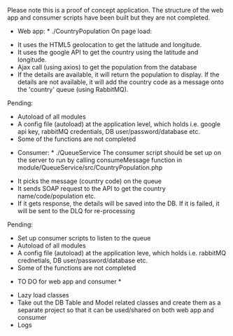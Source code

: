 Please note this is a proof of concept application. The structure of the web app and consumer scripts have been built but they are not completed. 

* Web app: *
./CountryPopulation
On page load:
- It uses the HTML5 geolocation to get the latitude and longitude.
- It uses the google API to get the country using the latitude and longitude.
- Ajax call (using axios) to get the population from the database 
- If the details are available, it will return the population to display. If the details are not available, it will add the country code as a message onto the 'country' queue (using RabbitMQ).

Pending:
- Autoload of all modules
- A config file (autoload) at the application level, which holds i.e. google api key, rabbitMQ credentials, DB user/password/database etc.
- Some of the functions are not completed

* Consumer: *
./QueueService
The consumer script should be set up on the server to run by calling consumeMessage function in module/QueueService/src/CountryPopulation.php
- It picks the message (country code) on the queue
- It sends SOAP request to the API to get the country name/code/population etc.
- If it gets response, the details will be saved into the DB. If it is failed, it will be sent to the DLQ for re-processing

Pending:
- Set up consumer scripts to listen to the queue
- Autoload of all modules
- A config file (autoload) at the application leve, which holds i.e. rabbitMQ crednetials, DB user/password/database etc.
- Some of the functions are not completed 

* TO DO for web app and consumer *
- Lazy load classes
- Take out the DB Table and Model related classes and create them as a separate project so that it can be used/shared on both web app and consumer
- Logs
